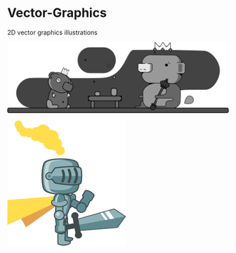 # Vector-Graphics
2D vector graphics illustrations



![Discord](pigAndBear.png)



![Discord](knight.png)
